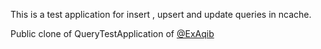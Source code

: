 This is a test application for insert , upsert and update queries in ncache.

Public clone of QueryTestApplication of [@ExAqib](https://github.com/ExAqib)
